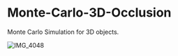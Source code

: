# Monte-Carlo-3D-Occlusion
 Monte Carlo Simulation for 3D objects.

![IMG_4048](https://github.com/Manasseh19k/Monte-Carlo-3D-Occlusion/assets/17161986/2014e023-51b2-473b-8a2c-8ae47a477d2b)
